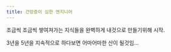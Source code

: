 ```yaml
---
title: 건망증이 심한 엔지니어
---
```


조금씩 조금씩 쌓여져가는 지식들을 완벽하게 내것으로 만들기위해 시작.  

3년을 5년을 지속적으로 하다보면 어마어마한 산이 될것임...
